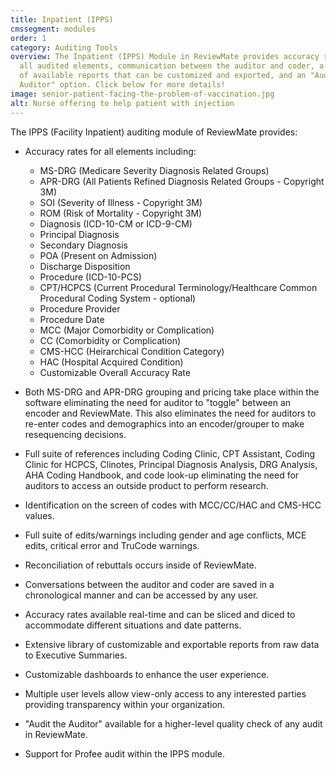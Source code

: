 ```yaml
---
title: Inpatient (IPPS)
cmssegment: modules
order: 1
category: Auditing Tools
overview: The Inpatient (IPPS) Module in ReviewMate provides accuracy rates for
  all audited elements, communication between the auditor and coder, a library
  of available reports that can be customized and exported, and an "Audit the
  Auditor" option. Click below for more details!
image: senior-patient-facing-the-problem-of-vaccination.jpg
alt: Nurse offering to help patient with injection
---
```

The IPPS (Facility Inpatient) auditing module of ReviewMate provides:

* Accuracy rates for all elements including:

  * MS-DRG (Medicare Severity Diagnosis Related Groups)
  * APR-DRG (All Patients Refined Diagnosis Related Groups - Copyright 3M)
  * SOI (Severity of Illness - Copyright 3M)
  * ROM (Risk of Mortality - Copyright 3M)
  * Diagnosis (ICD-10-CM or ICD-9-CM)
  * Principal Diagnosis
  * Secondary Diagnosis
  * POA (Present on Admission)
  * Discharge Disposition
  * Procedure (ICD-10-PCS)
  * CPT/HCPCS (Current Procedural Terminology/Healthcare Common Procedural Coding System - optional)
  * Procedure Provider
  * Procedure Date
  * MCC (Major Comorbidity or Complication)
  * CC (Comorbidity or Complication)
  * CMS-HCC (Heirarchical Condition Category)
  * HAC (Hospital Acquired Condition)
  * Customizable Overall Accuracy Rate
* Both MS-DRG and APR-DRG grouping and pricing take place within the software eliminating the need for auditor to "toggle" between an encoder and ReviewMate. This also eliminates the need for auditors to re-enter codes and demographics into an encoder/grouper to make resequencing decisions.
* Full suite of references including Coding Clinic, CPT Assistant, Coding Clinic for HCPCS, Clinotes, Principal Diagnosis Analysis, DRG Analysis, AHA Coding Handbook, and code look-up eliminating the need for auditors to access an outside product to perform research.
* Identification on the screen of codes with MCC/CC/HAC and CMS-HCC values.
* Full suite of edits/warnings including gender and age conflicts, MCE edits, critical error and TruCode warnings.
* Reconciliation of rebuttals occurs inside of ReviewMate.
* Conversations between the auditor and coder are saved in a chronological manner and can be accessed by any user.
* Accuracy rates available real-time and can be sliced and diced to accommodate different situations and date patterns.
* Extensive library of customizable and exportable reports from raw data to Executive Summaries.
* Customizable dashboards to enhance the user experience.
* Multiple user levels allow view-only access to any interested parties providing transparency within your organization.
* "Audit the Auditor" available for a higher-level quality check of any audit in ReviewMate.
* Support for Profee audit within the IPPS module.